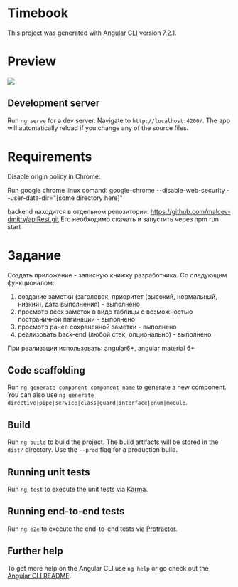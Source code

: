 # Timebook

This project was generated with [Angular CLI](https://github.com/angular/angular-cli) version 7.2.1.

# Preview
![](https://github.com/malcev-dmitry/bookmark/blob/master/src/assets/images/preview.gif)

## Development server

Run `ng serve` for a dev server. Navigate to `http://localhost:4200/`. The app will automatically reload if you change any of the source files.

# Requirements

Disable origin policy in Chrome:

Run google chrome linux comand: google-chrome --disable-web-security --user-data-dir="[some directory here]"

backend находится в отдельном репозитории: https://github.com/malcev-dmitry/apiRest.git
Его необходимо скачать и запустить через npm run start

# Задание

Создать приложение - записную книжку разработчика.
Со следующим функционалом:
1) создание заметки (заголовок, приоритет (высокий, нормальный, низкий), дата выполнения) - выполнено
2) просмотр всех заметок в виде таблицы с возможностью постраничной пагинации - выполнено
3) просмотр ранее сохраненной заметки - выполнено
4) реализовать back-end (любой стек, опционально) - выполнено

При реализации использовать:
angular6+, angular material 6+

## Code scaffolding

Run `ng generate component component-name` to generate a new component. You can also use `ng generate directive|pipe|service|class|guard|interface|enum|module`.

## Build

Run `ng build` to build the project. The build artifacts will be stored in the `dist/` directory. Use the `--prod` flag for a production build.

## Running unit tests

Run `ng test` to execute the unit tests via [Karma](https://karma-runner.github.io).

## Running end-to-end tests

Run `ng e2e` to execute the end-to-end tests via [Protractor](http://www.protractortest.org/).

## Further help

To get more help on the Angular CLI use `ng help` or go check out the [Angular CLI README](https://github.com/angular/angular-cli/blob/master/README.md).
